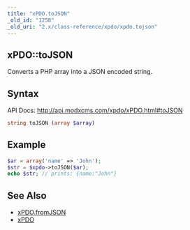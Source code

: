 ```yaml
---
title: "xPDO.toJSON"
_old_id: "1258"
_old_uri: "2.x/class-reference/xpdo/xpdo.tojson"
---
```


## xPDO::toJSON

Converts a PHP array into a JSON encoded string.

## Syntax

API Docs: <http://api.modxcms.com/xpdo/xPDO.html#toJSON>

``` php 
string toJSON (array $array)
```

## Example

``` php 
$ar = array('name' => 'John');
$str = $xpdo->toJSON($ar);
echo $str; // prints: {name:"John"}
```

## See Also

- [xPDO.fromJSON](extending-modx/xpdo/class-reference/xpdo/xpdo.fromjson "xPDO.fromJSON")
- [xPDO](extending-modx/xpdo "xPDO")